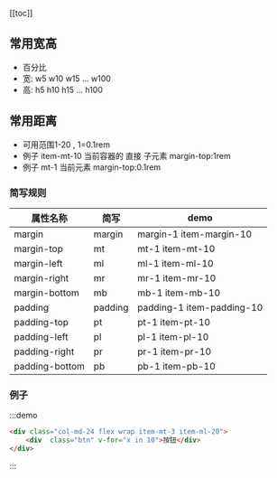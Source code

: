 [[toc]]

## 常用宽高
- 百分比
- 宽: w5 w10 w15 ... w100
- 高: h5 h10 h15 ... h100


## 常用距离
-  可用范围1-20 , 1=0.1rem
- 例子 item-mt-10 当前容器的 直接 子元素 margin-top:1rem
- 例子 mt-1 当前元素 margin-top:0.1rem
### 简写规则
|  属性名称  | 简写  | demo |
|  ----  | ----  | ---- |
|margin|margin|margin-1 item-margin-10|
|margin-top|mt|mt-1 item-mt-10|
|margin-left|ml|ml-1 item-ml-10|
|margin-right|mr|mr-1 item-mr-10|
|margin-bottom|mb|mb-1 item-mb-10|
|padding|padding|padding-1 item-padding-10|
|padding-top|pt|pt-1 item-pt-10|
|padding-left|pl|pl-1 item-pl-10|
|padding-right|pr|pr-1 item-pr-10|
|padding-bottom|pb|pb-1 item-pb-10|
### 例子
:::demo
```html
<div class="col-md-24 flex wrap item-mt-3 item-ml-20">
    <div  class="btn" v-for="x in 10">按钮</div>
</div>
```
:::